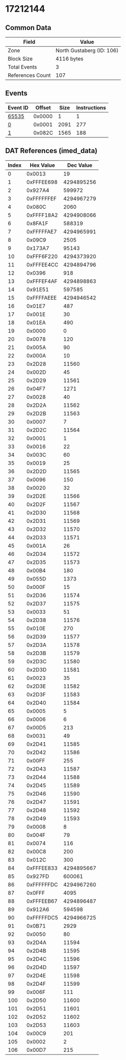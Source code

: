 # 17212144

## Common Data

| Field            | Value                     |
|------------------|---------------------------|
| Zone             | North Gustaberg (ID: 106) |
| Block Size       | 4116 bytes                |
| Total Events     | 3                         |
| References Count | 107                       |

## Events

| Event ID            | Offset   |   Size |   Instructions |
|---------------------|----------|--------|----------------|
| [65535](./65535.md) | 0x0000   |      1 |              1 |
| [0](./0.md)         | 0x0001   |   2091 |            277 |
| [1](./1.md)         | 0x082C   |   1565 |            188 |

## DAT References (imed_data)

|   Index | Hex Value   |   Dec Value |
|---------|-------------|-------------|
|       0 | 0x0013      |          19 |
|       1 | 0xFFFEE698  |  4294895256 |
|       2 | 0x927A4     |      599972 |
|       3 | 0xFFFFFFEF  |  4294967279 |
|       4 | 0x080C      |        2060 |
|       5 | 0xFFFF18A2  |  4294908066 |
|       6 | 0x8FA1F     |      588319 |
|       7 | 0xFFFFFAE7  |  4294965991 |
|       8 | 0x09C9      |        2505 |
|       9 | 0x173A7     |       95143 |
|      10 | 0xFFF6F220  |  4294373920 |
|      11 | 0xFFFEE4CC  |  4294894796 |
|      12 | 0x0396      |         918 |
|      13 | 0xFFFEF4AF  |  4294898863 |
|      14 | 0x91E51     |      597585 |
|      15 | 0xFFFFAEEE  |  4294946542 |
|      16 | 0x01E7      |         487 |
|      17 | 0x001E      |          30 |
|      18 | 0x01EA      |         490 |
|      19 | 0x0000      |           0 |
|      20 | 0x0078      |         120 |
|      21 | 0x005A      |          90 |
|      22 | 0x000A      |          10 |
|      23 | 0x2D28      |       11560 |
|      24 | 0x002D      |          45 |
|      25 | 0x2D29      |       11561 |
|      26 | 0x04F7      |        1271 |
|      27 | 0x0028      |          40 |
|      28 | 0x2D2A      |       11562 |
|      29 | 0x2D2B      |       11563 |
|      30 | 0x0007      |           7 |
|      31 | 0x2D2C      |       11564 |
|      32 | 0x0001      |           1 |
|      33 | 0x0016      |          22 |
|      34 | 0x003C      |          60 |
|      35 | 0x0019      |          25 |
|      36 | 0x2D2D      |       11565 |
|      37 | 0x0096      |         150 |
|      38 | 0x0020      |          32 |
|      39 | 0x2D2E      |       11566 |
|      40 | 0x2D2F      |       11567 |
|      41 | 0x2D30      |       11568 |
|      42 | 0x2D31      |       11569 |
|      43 | 0x2D32      |       11570 |
|      44 | 0x2D33      |       11571 |
|      45 | 0x001A      |          26 |
|      46 | 0x2D34      |       11572 |
|      47 | 0x2D35      |       11573 |
|      48 | 0x00B4      |         180 |
|      49 | 0x055D      |        1373 |
|      50 | 0x000F      |          15 |
|      51 | 0x2D36      |       11574 |
|      52 | 0x2D37      |       11575 |
|      53 | 0x0033      |          51 |
|      54 | 0x2D38      |       11576 |
|      55 | 0x010E      |         270 |
|      56 | 0x2D39      |       11577 |
|      57 | 0x2D3A      |       11578 |
|      58 | 0x2D3B      |       11579 |
|      59 | 0x2D3C      |       11580 |
|      60 | 0x2D3D      |       11581 |
|      61 | 0x0023      |          35 |
|      62 | 0x2D3E      |       11582 |
|      63 | 0x2D3F      |       11583 |
|      64 | 0x2D40      |       11584 |
|      65 | 0x0005      |           5 |
|      66 | 0x0006      |           6 |
|      67 | 0x00D5      |         213 |
|      68 | 0x0031      |          49 |
|      69 | 0x2D41      |       11585 |
|      70 | 0x2D42      |       11586 |
|      71 | 0x00FF      |         255 |
|      72 | 0x2D43      |       11587 |
|      73 | 0x2D44      |       11588 |
|      74 | 0x2D45      |       11589 |
|      75 | 0x2D46      |       11590 |
|      76 | 0x2D47      |       11591 |
|      77 | 0x2D48      |       11592 |
|      78 | 0x2D49      |       11593 |
|      79 | 0x0008      |           8 |
|      80 | 0x004F      |          79 |
|      81 | 0x0074      |         116 |
|      82 | 0x00C8      |         200 |
|      83 | 0x012C      |         300 |
|      84 | 0xFFFEE833  |  4294895667 |
|      85 | 0x927FD     |      600061 |
|      86 | 0xFFFFFFDC  |  4294967260 |
|      87 | 0x0FFF      |        4095 |
|      88 | 0xFFFEEB67  |  4294896487 |
|      89 | 0x912A6     |      594598 |
|      90 | 0xFFFFFDC5  |  4294966725 |
|      91 | 0x0B71      |        2929 |
|      92 | 0x0050      |          80 |
|      93 | 0x2D4A      |       11594 |
|      94 | 0x2D4B      |       11595 |
|      95 | 0x2D4C      |       11596 |
|      96 | 0x2D4D      |       11597 |
|      97 | 0x2D4E      |       11598 |
|      98 | 0x2D4F      |       11599 |
|      99 | 0x006F      |         111 |
|     100 | 0x2D50      |       11600 |
|     101 | 0x2D51      |       11601 |
|     102 | 0x2D52      |       11602 |
|     103 | 0x2D53      |       11603 |
|     104 | 0x00C9      |         201 |
|     105 | 0x0002      |           2 |
|     106 | 0x00D7      |         215 |
